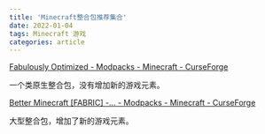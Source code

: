 ```yaml
---
title: 'Minecraft整合包推荐集合'
date: 2022-01-04
tags: Minecraft 游戏
categories: article
---
```

[Fabulously Optimized - Modpacks - Minecraft - CurseForge](https://www.curseforge.com/minecraft/modpacks/fabulously-optimized)

一个类原生整合包，没有增加新的游戏元素。

[Better Minecraft [FABRIC] -... - Modpacks - Minecraft - CurseForge](https://www.curseforge.com/minecraft/modpacks/better-minecraft-fabric)

大型整合包，增加了新的游戏元素。
